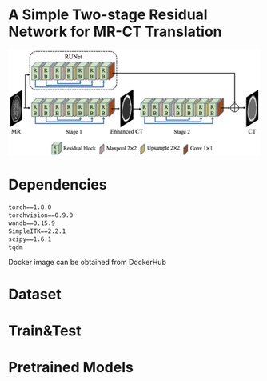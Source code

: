 # A Simple Two-stage Residual Network for MR-CT Translation

![image](https://github.com/ZhangZhiHao233/MR-to-CT/blob/main/figure.jpg)

# Dependencies
```
torch==1.8.0
torchvision==0.9.0
wandb==0.15.9
SimpleITK==2.2.1
scipy==1.6.1
tqdm
```
Docker image can be obtained from DockerHub
# Dataset
# Train&Test
# Pretrained Models
